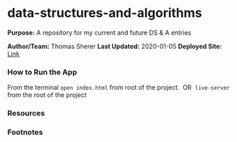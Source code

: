 # data-structures-and-algorithms
**Purpose:** 
A repository for my current and future DS &amp; A entries

**Author/Team:** Thomas Sherer
**Last Updated:** 2020-01-05
**Deployed Site:** [Link]()

### How to Run the App
From the terminal `open index.html` from root of the project.
​
OR 
​
`live-server` from the root of the project
​
### Resources
<!-- **WHAT** courtesy of **SOURCE** -->

### Footnotes

